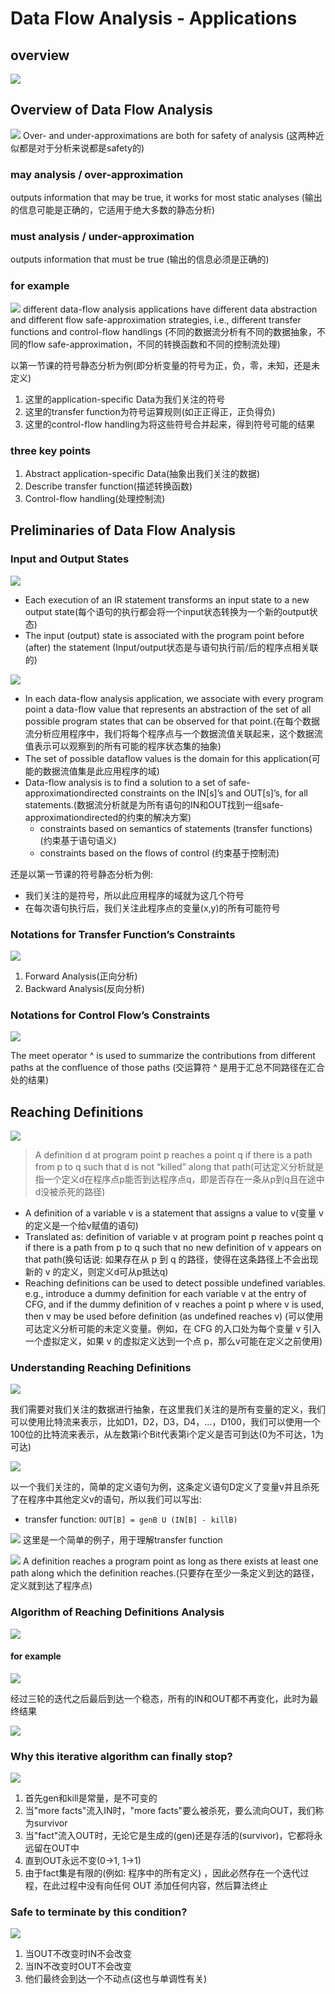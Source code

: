 # Data Flow Analysis - Applications

## overview
![](https://tuchuang-1300339532.cos.ap-chengdu.myqcloud.com/img/20220125100124.png)

## Overview of Data Flow Analysis
![](https://tuchuang-1300339532.cos.ap-chengdu.myqcloud.com/img/20220125100445.png)
Over- and under-approximations are both for safety of analysis (这两种近似都是对于分析来说都是safety的)
### may analysis / over-approximation
outputs information that may be true, it works for most static analyses (输出的信息可能是正确的，它适用于绝大多数的静态分析)

### must analysis / under-approximation
outputs information that must be true (输出的信息必须是正确的)


### for example
![](https://tuchuang-1300339532.cos.ap-chengdu.myqcloud.com/img/20220125101744.png)
different data-flow analysis applications have different data abstraction and different flow safe-approximation strategies, i.e., different transfer functions and control-flow handlings (不同的数据流分析有不同的数据抽象，不同的flow safe-approximation，不同的转换函数和不同的控制流处理)

以第一节课的符号静态分析为例(即分析变量的符号为正，负，零，未知，还是未定义)
1. 这里的application-specific Data为我们关注的符号
2. 这里的transfer function为符号运算规则(如正正得正，正负得负)
3. 这里的control-flow handling为将这些符号合并起来，得到符号可能的结果

### three key points
1. Abstract application-specific Data(抽象出我们关注的数据)
2. Describe transfer function(描述转换函数)
3. Control-flow handling(处理控制流)

## Preliminaries of Data Flow Analysis
### Input and Output States
![](https://tuchuang-1300339532.cos.ap-chengdu.myqcloud.com/img/20220125103337.png)

- Each execution of an IR statement transforms an input state to a new output state(每个语句的执行都会将一个input状态转换为一个新的output状态)
- The input (output) state is associated with the program point before (after) the statement (Input/output状态是与语句执行前/后的程序点相关联的)

![](https://tuchuang-1300339532.cos.ap-chengdu.myqcloud.com/img/20220125104337.png)

- In each data-flow analysis application, we associate with every program point a data-flow value that represents an abstraction of the set of all possible program states that can be observed for that point.(在每个数据流分析应用程序中，我们将每个程序点与一个数据流值关联起来，这个数据流值表示可以观察到的所有可能的程序状态集的抽象)
- The set of possible dataflow values is the domain for this application(可能的数据流值集是此应用程序的域)
- Data-flow analysis is to find a solution to a set of safe-approximationdirected constraints on the IN[s]’s and OUT[s]’s, for all statements.(数据流分析就是为所有语句的IN和OUT找到一组safe-approximationdirected的约束的解决方案)
    - constraints based on semantics of statements (transfer functions) (约束基于语句语义)
    - constraints based on the flows of control (约束基于控制流)

还是以第一节课的符号静态分析为例:
- 我们关注的是符号，所以此应用程序的域就为这几个符号
- 在每次语句执行后，我们关注此程序点的变量(x,y)的所有可能符号

### Notations for Transfer Function’s Constraints
![](https://tuchuang-1300339532.cos.ap-chengdu.myqcloud.com/img/20220125105519.png)

1. Forward Analysis(正向分析)
2. Backward Analysis(反向分析)

### Notations for Control Flow’s Constraints
![](https://tuchuang-1300339532.cos.ap-chengdu.myqcloud.com/img/20220125110254.png)

The meet operator ^ is used to summarize the contributions from different paths at the confluence of those paths (交运算符 ^ 是用于汇总不同路径在汇合处的结果)

## Reaching Definitions
![](https://tuchuang-1300339532.cos.ap-chengdu.myqcloud.com/img/20220125110449.png)

> A definition d at program point p reaches a point q if there is a path from p to q such that d is not “killed” along that path(可达定义分析就是指一个定义d在程序点p能否到达程序点q，即是否存在一条从p到q且在途中d没被杀死的路径)
- A definition of a variable v is a statement that assigns a value to v(变量 v 的定义是一个给v赋值的语句)
- Translated as: definition of variable v at program point p reaches point q if there is a path from p to q such that no new definition of v appears on that path(换句话说: 如果存在从 p 到 q 的路径，使得在这条路径上不会出现新的 v 的定义，则定义d可从p抵达q)
- Reaching definitions can be used to detect possible undefined variables. e.g., introduce a dummy definition for each variable v at the entry of CFG, and if the dummy definition of v reaches a point p where v is used, then v may be used before definition (as undefined reaches v) (可以使用可达定义分析可能的未定义变量。例如，在 CFG 的入口处为每个变量 v 引入一个虚拟定义，如果 v 的虚拟定义达到一个点 p，那么v可能在定义之前使用)

### Understanding Reaching Definitions
![](https://tuchuang-1300339532.cos.ap-chengdu.myqcloud.com/img/20220125111301.png)

我们需要对我们关注的数据进行抽象，在这里我们关注的是所有变量的定义，我们可以使用比特流来表示，比如D1，D2，D3，D4，...，D100，我们可以使用一个100位的比特流来表示，从左数第i个Bit代表第i个定义是否可到达(0为不可达，1为可达)

![](https://tuchuang-1300339532.cos.ap-chengdu.myqcloud.com/img/20220125111809.png)

以一个我们关注的，简单的定义语句为例，这条定义语句D定义了变量v并且杀死了在程序中其他定义v的语句，所以我们可以写出:
- transfer function: `OUT[B] = genB U (IN[B] - killB)`

![](https://tuchuang-1300339532.cos.ap-chengdu.myqcloud.com/img/20220125112539.png)
这里是一个简单的例子，用于理解transfer function

![](https://tuchuang-1300339532.cos.ap-chengdu.myqcloud.com/img/20220125113210.png)
A definition reaches a program point as long as there exists at least one path along which the definition reaches.(只要存在至少一条定义到达的路径，定义就到达了程序点)

### Algorithm of Reaching Definitions Analysis
![](https://tuchuang-1300339532.cos.ap-chengdu.myqcloud.com/img/20220125113511.png)

#### for example
![](https://tuchuang-1300339532.cos.ap-chengdu.myqcloud.com/img/20220125114110.png)

经过三轮的迭代之后最后到达一个稳态，所有的IN和OUT都不再变化，此时为最终结果

![](https://tuchuang-1300339532.cos.ap-chengdu.myqcloud.com/img/20220125114513.png)

### Why this iterative algorithm can finally stop?
![](https://tuchuang-1300339532.cos.ap-chengdu.myqcloud.com/img/20220125142920.png)

1. 首先gen和kill是常量，是不可变的
2. 当"more facts"流入IN时，"more facts"要么被杀死，要么流向OUT，我们称为survivor
3. 当"fact"流入OUT时，无论它是生成的(gen)还是存活的(survivor)，它都将永远留在OUT中
4. 直到OUT永远不变(0->1, 1->1)
5. 由于fact集是有限的(例如: 程序中的所有定义) ，因此必然存在一个迭代过程，在此过程中没有向任何 OUT 添加任何内容，然后算法终止

### Safe to terminate by this condition?
![](https://tuchuang-1300339532.cos.ap-chengdu.myqcloud.com/img/20220125144340.png)

1. 当OUT不改变时IN不会改变
2. 当IN不改变时OUT不会改变
3. 他们最终会到达一个不动点(这也与单调性有关)  
